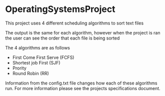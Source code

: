# OperatingSystemsProject


This project uses 4 different scheduling algorithms to sort text files

The output is the same for each algorithm, however when the project is ran the user
can see the order that each file is being sorted

The 4 algorithms are as follows
- First Come First Serve (FCFS)
- Shortest job First (SJF)
- Prority
- Round Robin (RR)

Information from the config.txt file changes how each of these algorithms run. For more information please
see the projects specifications document.
